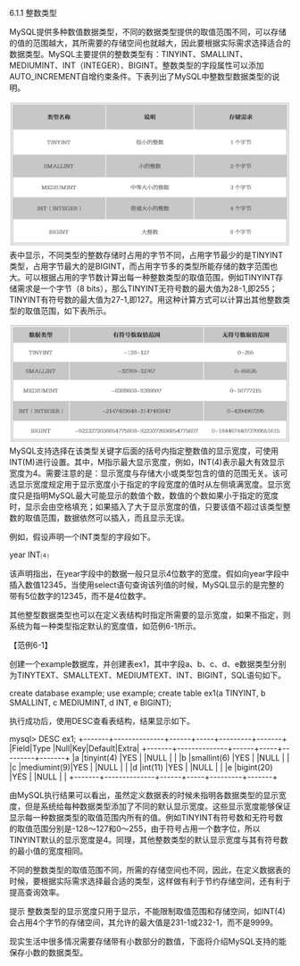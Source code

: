 #### 
  6.1.1 整数类型


MySQL提供多种数值数据类型，不同的数据类型提供的取值范围不同，可以存储的值的范围越大，其所需要的存储空间也就越大，因此要根据实际需求选择适合的数据类型。MySQL主要提供的整数类型有：TINYINT、SMALLINT、MEDIUMINT、INT（INTEGER）、BIGINT。整数类型的字段属性可以添加AUTO_INCREMENT自增约束条件。下表列出了MySQL中整数型数据类型的说明。

![Figure-0131-144.jpg](../images/Figure-0131-144.jpg)
表中显示，不同类型的整数存储时占用的字节不同，占用字节最少的是TINYINT类型，占用字节最大的是BIGINT，而占用字节多的类型所能存储的数字范围也大。可以根据占用的字节数计算出每一种整数类型的取值范围，例如TINYINT存储需求是一个字节（8 bits），那么TINYINT无符号数的最大值为28-1,即255；TINYINT有符号数的最大值为27-1,即127。用这种计算方式可以计算出其他整数类型的取值范围，如下表所示。

![Figure-0132-145.jpg](../images/Figure-0132-145.jpg)
MySQL支持选择在该类型关键字后面的括号内指定整数值的显示宽度，可使用INT(M)进行设置。其中，M指示最大显示宽度，例如，INT(4)表示最大有效显示宽度为4。需要注意的是：显示宽度与存储大小或类型包含的值的范围无关。该可选显示宽度规定用于显示宽度小于指定的字段宽度的值时从左侧填满宽度。显示宽度只是指明MySQL最大可能显示的数值个数，数值的个数如果小于指定的宽度时，显示会由空格填充；如果插入了大于显示宽度的值，只要该值不超过该类型整数的取值范围，数据依然可以插入，而且显示无误。

例如，假设声明一个INT类型的字段如下。

&#13;
    year INT⑷&#13;

该声明指出，在year字段中的数据一般只显示4位数字的宽度。假如向year字段中插入数值12345，当使用select语句查询该列值的时候，MySQL显示的是完整的带有5位数字的12345，而不是4位数字。

其他整型数据类型也可以在定义表结构时指定所需要的显示宽度，如果不指定，则系统为每一种类型指定默认的宽度值，如范例6-1所示。

【范例6-1】

创建一个example数据库，并创建表ex1，其中字段a、b、c、d、e数据类型分别为TINYTEXT、SMALLTEXT、MEDIUMTEXT、INT、BIGINT，SQL语句如下。

&#13;
    create database example;&#13;
    use example;&#13;
    create table ex1(a TINYINT, b SMALLINT, c MEDIUMINT, d INT, e BIGINT);&#13;

执行成功后，使用DESC查看表结构，结果显示如下。

&#13;
    mysql> DESC ex1;&#13;
    +-------+--------------+------+-----+---------+-------+&#13;
    |Field|Type    |Null|Key|Default|Extra|&#13;
    +-------+--------------+------+-----+---------+-------+&#13;
    |a  |tinyint(4) |YES |  |NULL  |   |&#13;
    |b  |smallint(6) |YES |  |NULL  |   |&#13;
    |c  |mediumint(9)|YES |  |NULL  |   |&#13;
    |d  |int(11)   |YES |   |NULL  |   |&#13;
    |e  |bigint(20) |YES |   |NULL  |   |&#13;
    +-------+--------------+------+-----+---------+-------+&#13;

由MySQL执行结果可以看出，虽然定义数据表的时候未指明各数据类型的显示宽度，但是系统给每种数据类型添加了不同的默认显示宽度。这些显示宽度能够保证显示每一种数据类型的取值范围内所有的值。例如TINYINT有符号数和无符号数的取值范围分别是-128～127和0～255，由于符号占用一个数字位，所以TINYINT默认的显示宽度是4。同理，其他整数类型的默认显示宽度与其有符号数的最小值的宽度相同。

不同的整数类型的取值范围不同，所需的存储空间也不同，因此，在定义数据表的时候，要根据实际需求选择最合适的类型，这样做有利于节约存储空间，还有利于提高查询效率。

提示 
 整数类型的显示宽度只用于显示，不能限制取值范围和存储空间，如INT(4)会占用4个字节的存储空间，其允许的最大值是231-1或232-1，而不是9999。

现实生活中很多情况需要存储带有小数部分的数值，下面将介绍MySQL支持的能保存小数的数据类型。

